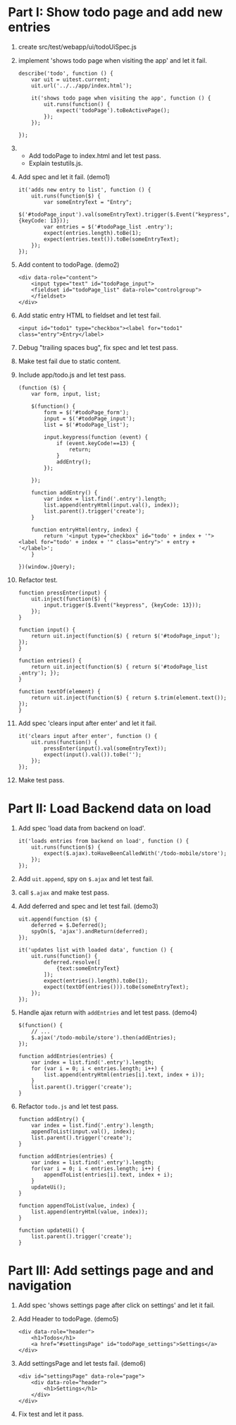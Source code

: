 
# Part I: Show todo page and add new entries #

1.  create src/test/webapp/ui/todoUiSpec.js

1.  implement 'shows todo page when visiting the app' and let it fail.

        describe('todo', function () {
            var uit = uitest.current;
            uit.url('../../app/index.html');

            it('shows todo page when visiting the app', function () {
                uit.runs(function() {
                    expect('todoPage').toBeActivePage();
                });
            });

        });

1.  *   Add todoPage to index.html and let test pass.
    *   Explain testutils.js.

1.  Add spec and let it fail. (demo1)

        it('adds new entry to list', function () {
            uit.runs(function($) {
                var someEntryText = "Entry";
                $('#todoPage_input').val(someEntryText).trigger($.Event("keypress", {keyCode: 13}));
                var entries = $('#todoPage_list .entry');
                expect(entries.length).toBe(1);
                expect(entries.text()).toBe(someEntryText);
            });
        });

1.  Add content to todoPage. (demo2)

        <div data-role="content">
            <input type="text" id="todoPage_input">
            <fieldset id="todoPage_list" data-role="controlgroup">
            </fieldset>
        </div>

1.  Add static entry HTML to fieldset and let test fail.

        <input id="todo1" type="checkbox"><label for="todo1" class="entry">Entry</label>

1.  Debug "trailing spaces bug", fix spec and let test pass.

1.  Make test fail due to static content.

1.  Include app/todo.js and let test pass.

        (function ($) {
            var form, input, list;

            $(function() {
                form = $('#todoPage_form');
                input = $('#todoPage_input');
                list = $('#todoPage_list');

                input.keypress(function (event) {
                    if (event.keyCode!==13) {
                        return;
                    }
                    addEntry();
                });

            });

            function addEntry() {
                var index = list.find('.entry').length;
                list.append(entryHtml(input.val(), index));
                list.parent().trigger('create');
            }

            function entryHtml(entry, index) {
                return '<input type="checkbox" id="todo' + index + '"><label for="todo' + index + '" class="entry">' + entry + '</label>';
            }

        })(window.jQuery);

1.  Refactor test.

        function pressEnter(input) {
            uit.inject(function($) {
                input.trigger($.Event("keypress", {keyCode: 13}));
            });
        }

        function input() {
            return uit.inject(function($) { return $('#todoPage_input'); });
        }

        function entries() {
            return uit.inject(function($) { return $('#todoPage_list .entry'); });
        }

        function textOf(element) {
            return uit.inject(function($) { return $.trim(element.text()); });
        }

1.  Add spec 'clears input after enter' and let it fail.

        it('clears input after enter', function () {
            uit.runs(function() {
                pressEnter(input().val(someEntryText));
                expect(input().val()).toBe('');
            });
        });

1.  Make test pass.

# Part II: Load Backend data on load #

1.  Add spec 'load data from backend on load'.

        it('loads entries from backend on load', function () {
            uit.runs(function($) {
                expect($.ajax).toHaveBeenCalledWith('/todo-mobile/store');
            });
        });

1.  Add `uit.append`, spy on `$.ajax` and let test fail.

1.  call `$.ajax` and make test pass.

1.  Add deferred and spec and let test fail. (demo3)

        uit.append(function ($) {
            deferred = $.Deferred();
            spyOn($, 'ajax').andReturn(deferred);
        });

        it('updates list with loaded data', function () {
            uit.runs(function() {
                deferred.resolve([
                    {text:someEntryText}
                ]);
                expect(entries().length).toBe(1);
                expect(textOf(entries())).toBe(someEntryText);
            });
        });

1.  Handle ajax return with `addEntries` and let test pass. (demo4)

        $(function() {
            // ...
            $.ajax('/todo-mobile/store').then(addEntries);
        });

        function addEntries(entries) {
            var index = list.find('.entry').length;
            for (var i = 0; i < entries.length; i++) {
                list.append(entryHtml(entries[i].text, index + i));
            }
            list.parent().trigger('create');
        }

1.  Refactor `todo.js` and let test pass.

        function addEntry() {
            var index = list.find('.entry').length;
            appendToList(input.val(), index);
            list.parent().trigger('create');
        }

        function addEntries(entries) {
            var index = list.find('.entry').length;
            for(var i = 0; i < entries.length; i++) {
                appendToList(entries[i].text, index + i);
            }
            updateUi();
        }

        function appendToList(value, index) {
            list.append(entryHtml(value, index));
        }

        function updateUi() {
            list.parent().trigger('create');
        }

# Part III: Add settings page and and navigation #

1.  Add spec 'shows settings page after click on settings' and let it fail.

1.  Add Header to todoPage. (demo5)

        <div data-role="header">
            <h1>Todos</h1>
            <a href="#settingsPage" id="todoPage_settings">Settings</a>
        </div>

1.  Add settingsPage and let tests fail. (demo6)

        <div id="settingsPage" data-role="page">
            <div data-role="header">
                <h1>Settings</h1>
            </div>
        </div>

1.  Fix test and let it pass.
